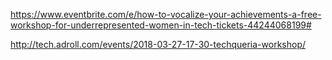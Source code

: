 https://www.eventbrite.com/e/how-to-vocalize-your-achievements-a-free-workshop-for-underrepresented-women-in-tech-tickets-44244068199#

http://tech.adroll.com/events/2018-03-27-17-30-techqueria-workshop/
